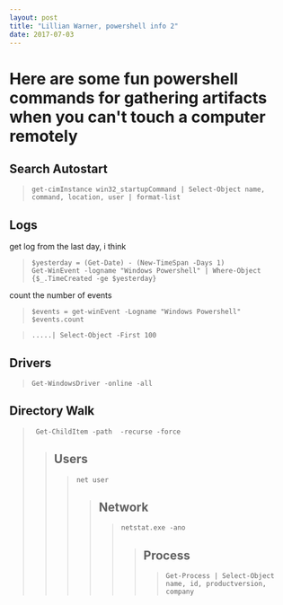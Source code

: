 ```yaml
---
layout: post
title: "Lillian Warner, powershell info 2"
date: 2017-07-03
---
```

# Here are some fun powershell commands for gathering artifacts when you can't touch a computer remotely

## Search Autostart
<blockquote><p> <code>get-cimInstance win32_startupCommand | Select-Object name, command, location, user | format-list</code> </p>
</blockquote>

## Logs
<p>get log from the last day, i think</p>
<blockquote><p> <code>$yesterday = (Get-Date) - (New-TimeSpan -Days 1)
Get-WinEvent -logname "Windows Powershell" | Where-Object {$_.TimeCreated -ge $yesterday} </code></p>
</blockquote>

<p>count the number of events</p>
<blockquote><p><code>$events = get-winEvent -Logname "Windows Powershell"
$events.count</code> </p>
</blockquote>

<blockquote><p> <code>.....| Select-Object -First 100</code></p>
</blockquote>

## Drivers
<blockquote><p><code>Get-WindowsDriver -online -all
</code></p></blockquote>

## Directory Walk
<blockquote><p><code> Get-ChildItem -path <path> -recurse -force
</p></code><blockquote>

## Users
<blockquote><p><code>net user
</p></code><blockquote>

## Network
<blockquote><p><code>netstat.exe -ano
</p></code><blockquote>

## Process
<blockquote><p><code>Get-Process | Select-Object name, id, productversion, company
</p></code><blockquote>
